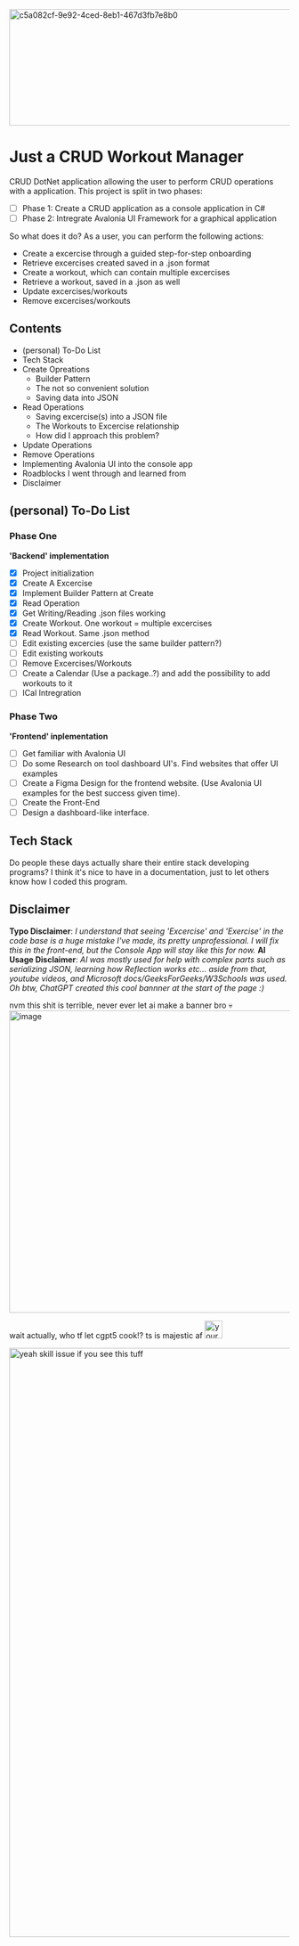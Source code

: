 <img width="765" height="209" alt="c5a082cf-9e92-4ced-8eb1-467d3fb7e8b0" src="https://github.com/user-attachments/assets/9bdbf9e7-5b65-4bb6-9100-0297b4edc44a" />

# Just a CRUD Workout Manager

CRUD DotNet application allowing the user to perform CRUD operations with a application. This project is split in two phases:

- [ ] Phase 1: Create a CRUD application as a console application in C#
- [ ] Phase 2: Intregrate Avalonia UI Framework for a graphical application

So what does it do?
As a user, you can perform the following actions:
* Create a excercise through a guided step-for-step onboarding
* Retrieve excercises created saved in a .json format
* Create a workout, which can contain multiple excercises
* Retrieve a workout, saved in a .json as well
* Update excercises/workouts
* Remove excercises/workouts


## Contents
* (personal) To-Do List
* Tech Stack
* Create Opreations
	* Builder Pattern
	* The not so convenient solution
	* Saving data into JSON
* Read Operations
	* Saving excercise(s) into a JSON file
	* The Workouts to Excercise relationship
	* How did I approach this problem?
* Update Operations
* Remove Operations
* Implementing Avalonia UI into the console app
* Roadblocks I went through and learned from
* Disclaimer

## (personal) To-Do List
### Phase One
**'Backend' implementation**
- [x] Project initialization
- [x] Create A Excercise
- [x] Implement Builder Pattern at Create
- [x] Read Operation
- [x] Get Writing/Reading .json files working
- [x] Create Workout. One workout = multiple excercises
- [x] Read Workout. Same .json method
- [ ] Edit existing excercies (use the same builder pattern?)
- [ ] Edit existing workouts
- [ ] Remove Excercises/Workouts
- [ ] Create a Calendar (Use a package..?) and add the possibility to add workouts to it
- [ ] ICal Intregration

### Phase Two
**'Frontend' inplementation**
- [ ] Get familiar with Avalonia UI
- [ ] Do some Research on tool dashboard UI's. Find websites that offer UI examples
- [ ] Create a Figma Design for the frontend website. (Use Avalonia UI examples for the best success given time).
- [ ] Create the Front-End
- [ ] Design a dashboard-like interface.
## Tech Stack
Do people these days actually share their entire stack developing programs? I think it's nice to have in a documentation, just to let others know how I coded this program.

## Disclaimer
**Typo Disclaimer**: *I understand that seeing 'Excercise' and 'Exercise' in the code base is a huge mistake I've made, its pretty unprofessional. I will fix this in the front-end, but the Console App will stay like this for now.*
**AI Usage Disclaimer**: *AI was mostly used for help with complex parts such as serializing JSON, learning how Reflection works etc... aside from that, youtube videos, and Microsoft docs/GeeksForGeeks/W3Schools was used. Oh btw, ChatGPT created this cool bannner at the start of the page :)*

nvm this shit is terrible, never ever let ai make a banner bro 💀
<img width="855" height="543" alt="image" src="https://github.com/user-attachments/assets/baa28a92-8246-4e2f-a014-04ae378fb05d" />

wait actually, who tf let cgpt5 cook!? ts is majestic af <img width="32" height="32" alt="your wifi sucks" src="https://github.com/user-attachments/assets/e942f8ae-b5a1-40fb-9d8a-b15af8c0260c" />


<img width="700" height="1058" alt="yeah skill issue if you see this tuff" src="https://github.com/user-attachments/assets/afe68fc1-51a8-4174-b1fc-09ab49f34e79" />
